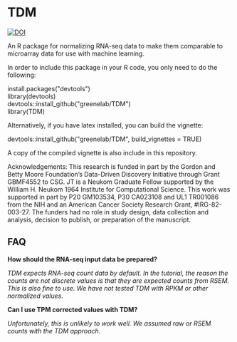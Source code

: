 # TDM

[![DOI](https://zenodo.org/badge/doi/10.5281/zenodo.32852.svg)](http://dx.doi.org/10.5281/zenodo.32852)

An R package for normalizing RNA-seq data to make them comparable to microarray data for use with machine learning.

In order to include this package in your R code, you only need to do the following:

install.packages("devtools")  
library(devtools)  
devtools::install_github("greenelab/TDM")  
library(TDM)

Alternatively, if you have latex installed, you can build the vignette:

devtools::install_github("greenelab/TDM", build_vignettes = TRUE)

A copy of the compiled vignette is also include in this repository.

Acknowledgements: 
This research is funded in part by the Gordon and Betty Moore Foundation’s Data-Driven Discovery Initiative through Grant GBMF4552 to CSG. JT is a Neukom Graduate Fellow supported by the William H. Neukom 1964 Institute for Computational Science. This work was supported in part by P20 GM103534, P30 CA023108 and UL1 TR001086 from the NIH and an American Cancer Society Research Grant, #IRG-82-003-27. The funders had no role in study design, data collection and analysis, decision to publish, or preparation of the manuscript.

## FAQ

**How should the RNA-seq input data be prepared?**

*TDM expects RNA-seq count data by default. In the tutorial, the reason the counts are not discrete values is that they are expected counts from RSEM. This is also fine to use. We have not tested TDM with RPKM or other normalized values.*

**Can I use TPM corrected values with TDM?**

*Unfortunately, this is unlikely to work well. We assumed raw or RSEM counts with the TDM approach.*
